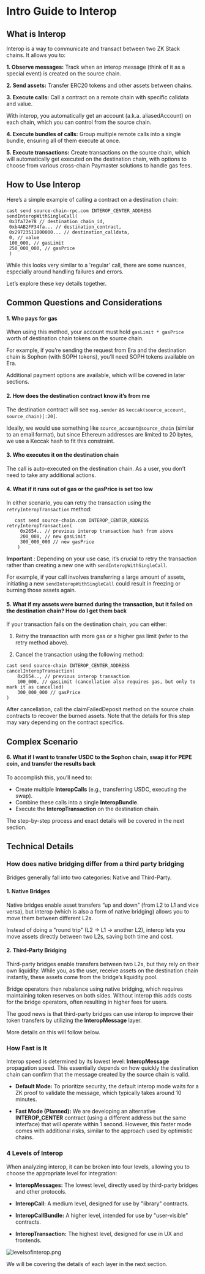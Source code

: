 # Intro Guide to Interop

## What is Interop

Interop is a way to communicate and transact between two ZK Stack chains. It allows you to:

**1. Observe messages:** Track when an interop message (think of it as a special event) is created on the source chain.

**2. Send assets:** Transfer ERC20 tokens and other assets between chains.

**3. Execute calls:** Call a contract on a remote chain with specific calldata and value.

With interop, you automatically get an account (a.k.a. aliasedAccount) on each chain, which you can control from the
source chain.

**4. Execute bundles of calls:** Group multiple remote calls into a single bundle, ensuring all of them execute at once.

**5. Execute transactions:** Create transactions on the source chain, which will automatically get executed on the
destination chain, with options to choose from various cross-chain Paymaster solutions to handle gas fees.

## How to Use Interop

Here’s a simple example of calling a contract on a destination chain:

```solidity
cast send source-chain-rpc.com INTEROP_CENTER_ADDRESS sendInteropWithSingleCall(
 0x1fa72e78 // destination_chain_id,
 0xb4AB2FF34fa... // destination_contract,
 0x29723511000000... // destination_calldata,
 0, // value
 100_000, // gasLimit
 250_000_000, // gasPrice
 )
```

While this looks very similar to a 'regular' call, there are some nuances, especially around handling failures and
errors.

Let’s explore these key details together.

## Common Questions and Considerations

#### 1. Who pays for gas

When using this method, your account must hold `gasLimit * gasPrice` worth of destination chain tokens on the source
chain.

For example, if you’re sending the request from Era and the destination chain is Sophon (with SOPH tokens), you’ll need
SOPH tokens available on Era.

Additional payment options are available, which will be covered in later sections.

#### 2. How does the destination contract know it’s from me

The destination contract will see `msg.sender` as `keccak(source_account, source_chain)[:20]`.

Ideally, we would use something like `source_account@source_chain` (similar to an email format), but since Ethereum
addresses are limited to 20 bytes, we use a Keccak hash to fit this constraint.

#### 3. Who executes it on the destination chain

The call is auto-executed on the destination chain. As a user, you don’t need to take any additional actions.

#### 4. What if it runs out of gas or the gasPrice is set too low

In either scenario, you can retry the transaction using the `retryInteropTransaction` method:

```solidity
   cast send source-chain.com INTEROP_CENTER_ADDRESS retryInteropTransaction(
     0x2654.. // previous interop transaction hash from above
     200_000, // new gasLimit
     300_000_000 // new gasPrice
    )
```

**Important** : Depending on your use case, it’s crucial to retry the transaction rather than creating a new one with
`sendInteropWithSingleCall`.

For example, if your call involves transferring a large amount of assets, initiating a new `sendInteropWithSingleCall`
could result in freezing or burning those assets again.

#### 5. What if my assets were burned during the transaction, but it failed on the destination chain? How do I get them back

If your transaction fails on the destination chain, you can either:

1. Retry the transaction with more gas or a higher gas limit (refer to the retry method above).

2. Cancel the transaction using the following method:

```solidity
cast send source-chain INTEROP_CENTER_ADDRESS cancelInteropTransaction(
    0x2654.., // previous interop transaction
    100_000, // gasLimit (cancellation also requires gas, but only to mark it as cancelled)
    300_000_000 // gasPrice
)
```

After cancellation, call the claimFailedDeposit method on the source chain contracts to recover the burned assets. Note
that the details for this step may vary depending on the contract specifics.

## Complex Scenario

#### 6. What if I want to transfer USDC to the Sophon chain, swap it for PEPE coin, and transfer the results back

To accomplish this, you’ll need to:

- Create multiple **InteropCalls** (e.g., transferring USDC, executing the swap).
- Combine these calls into a single **InteropBundle**.
- Execute the **InteropTransaction** on the destination chain.

The step-by-step process and exact details will be covered in the next section.

## Technical Details

### How does native bridging differ from a third party bridging

Bridges generally fall into two categories: Native and Third-Party.

#### 1. Native Bridges

Native bridges enable asset transfers “up and down” (from L2 to L1 and vice versa), but interop (which is also a form of
native bridging) allows you to move them between different L2s.

Instead of doing a "round trip" (L2 → L1 → another L2), interop lets you move assets directly between two L2s, saving
both time and cost.

#### 2. Third-Party Bridging

Third-party bridges enable transfers between two L2s, but they rely on their own liquidity. While you, as the user,
receive assets on the destination chain instantly, these assets come from the bridge’s liquidity pool.

Bridge operators then rebalance using native bridging, which requires maintaining token reserves on both sides. Without
interop this adds costs for the bridge operators, often resulting in higher fees for users.

The good news is that third-party bridges can use interop to improve their token transfers by utilizing the
**InteropMessage** layer.

More details on this will follow below.

### How Fast is It

Interop speed is determined by its lowest level: **InteropMessage** propagation speed. This essentially depends on how
quickly the destination chain can confirm that the message created by the source chain is valid.

- **Default Mode:** To prioritize security, the default interop mode waits for a ZK proof to validate the message, which
  typically takes around 10 minutes.

- **Fast Mode (Planned):** We are developing an alternative **INTEROP_CENTER** contract (using a different address but
  the same interface) that will operate within 1 second. However, this faster mode comes with additional risks, similar
  to the approach used by optimistic chains.

### 4 Levels of Interop

When analyzing interop, it can be broken into four levels, allowing you to choose the appropriate level for integration:

- **InteropMessages:** The lowest level, directly used by third-party bridges and other protocols.

- **InteropCall:** A medium level, designed for use by "library" contracts.

- **InteropCallBundle:** A higher level, intended for use by "user-visible" contracts.

- **InteropTransaction:** The highest level, designed for use in UX and frontends.

![levelsofinterop.png](../img/levelsofinterop.png)

We will be covering the details of each layer in the next section.
